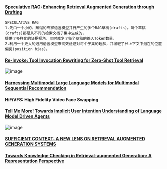 #### [Speculative RAG: Enhancing Retrieval Augmented Generation through Drafting](https://arxiv.org/pdf/2407.08223)
````
SPECULATIVE RAG
1.先由一个小的、蒸馏的专家语言模型并行产生的多个RAG草稿(drafts)。每个草稿(drafts)都是从不同的检索文档子集中生成的，
提供了多样化的证据视角，同时减少了每个草稿的输入Token数量。
2.利用一个更大的通用语言模型来高效验证对每个子集的理解，并减轻了长上下文中潜在的位置偏见(position bias)。
````

#### [Re-Invoke: Tool Invocation Rewriting for Zero-Shot Tool Retrieval](https://aclanthology.org/2024.findings-emnlp.270.pdf)
![image](https://github.com/user-attachments/assets/f83a05ae-2fa6-4e48-9a4d-2ad9ee448166)

#### [Harnessing Multimodal Large Language Models for Multimodal Sequential Recommendation](https://arxiv.org/pdf/2408.09698v2)

#### HiFiVFS: High Fidelity Video Face Swapping

#### [Tell Me More! Towards Implicit User Intention Understanding of Language Model Driven Agents](https://arxiv.org/pdf/2402.09205)
![image](https://github.com/user-attachments/assets/42335981-f0c8-4435-9686-4c1815e364ab)

#### [SUFFICIENT CONTEXT: A NEW LENS ON RETRIEVAL AUGMENTED GENERATION SYSTEMS](https://arxiv.org/pdf/2411.06037)

#### [Towards Knowledge Checking in Retrieval-augmented Generation: A Representation Perspective](https://assets.amazon.science/b9/82/66f769564f0282f4ea06e22ef42a/towards-knowledge-checking-in-retrieval-augmented-generation-a-representation-perspective.pdf)
